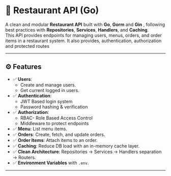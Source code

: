 # 🍴 Restaurant API (Go)

A clean and modular **Restaurant API** built with **Go**, **Gorm** and **Gin** , following best practices with **Repositories**, **Services**, **Handlers**, and **Caching**.  
This API provides endpoints for managing users, menus, orders, and order items in a restaurant system. It also provides, authentication, authorization and protected routes

---

## ⚙️ Features

- ✅ **Users**:
  - Create and manage users.
  - Get current logged in users.
- ✅ **Authentication**:
  - JWT Based login system
  - Password hashing & verification
- ✅ **Authorization**:
  - RBAC- Role Based Access Control
  - Middleware to protect endpoints
- ✅ **Menu**: List menu items.
- ✅ **Orders**: Create, fetch, and update orders.
- ✅ **Order Items**: Attach items to an order.
- ✅ **Caching**: Reduce DB load with an in-memory cache layer.
- ✅ **Clean Architecture**: Repositories → Services → Handlers separation → Routers.
- ✅ **Environment Variables** with `.env`.

---
